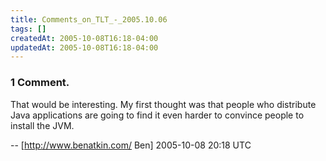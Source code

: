 ```yaml
---
title: Comments_on_TLT_-_2005.10.06
tags: []
createdAt: 2005-10-08T16:18-04:00
updatedAt: 2005-10-08T16:18-04:00
---
```


### 1 Comment.
That would be interesting. My first thought was that people who distribute Java applications are going to find it even harder to convince people to install the JVM.

-- [http://www.benatkin.com/ Ben] 2005-10-08 20:18 UTC


